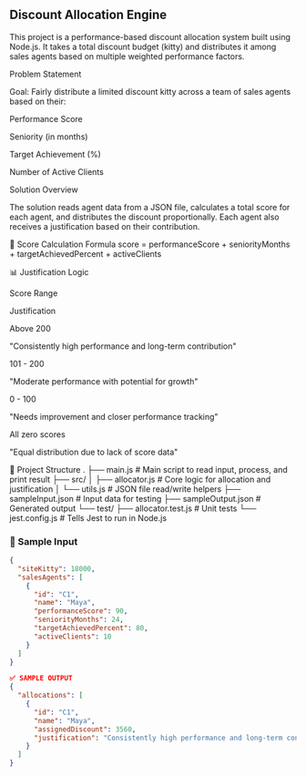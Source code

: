 Discount Allocation Engine
---------------------------------

This project is a performance-based discount allocation system built using Node.js. It takes a total discount budget (kitty) and distributes it among sales agents based on multiple weighted performance factors.

Problem Statement

Goal: Fairly distribute a limited discount kitty across a team of sales agents based on their:

Performance Score

Seniority (in months)

Target Achievement (%)

Number of Active Clients

Solution Overview

The solution reads agent data from a JSON file, calculates a total score for each agent, and distributes the discount proportionally. Each agent also receives a justification based on their contribution.

🔢 Score Calculation Formula
score = performanceScore + seniorityMonths + targetAchievedPercent + activeClients

📊 Justification Logic

Score Range

Justification

Above 200

"Consistently high performance and long-term contribution"

101 - 200

"Moderate performance with potential for growth"

0 - 100

"Needs improvement and closer performance tracking"

All zero scores

"Equal distribution due to lack of score data"


📁 Project Structure
.
├── main.js              # Main script to read input, process, and print result
├── src/
│   ├── allocator.js         # Core logic for allocation and justification
│   └── utils.js             # JSON file read/write helpers
├── sampleInput.json         # Input data for testing
├── sampleOutput.json        # Generated output
└── test/
    ├── allocator.test.js    # Unit tests
    └── jest.config.js       # Tells Jest to run in Node.js


### 🧾 Sample Input
```json
{
  "siteKitty": 18000,
  "salesAgents": [
    {
      "id": "C1",
      "name": "Maya",
      "performanceScore": 90,
      "seniorityMonths": 24,
      "targetAchievedPercent": 80,
      "activeClients": 10
    }
  ]
}

✅ SAMPLE OUTPUT
{
  "allocations": [
    {
      "id": "C1",
      "name": "Maya",
      "assignedDiscount": 3560,
      "justification": "Consistently high performance and long-term contribution"
    }
  ]
}



